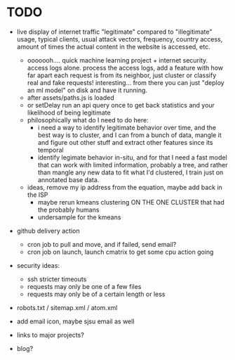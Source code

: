 # TODO
- live display of internet traffic "legitimate" compared to "illegitimate" usage, typical clients, usual attack vectors, frequency, country access, amount of times the actual content in the website is accessed, etc.
    - ooooooh.... quick machine learning project + internet security. access logs alone. process the access logs, add a feature with how far apart each request is from its neighbor, just cluster or classify real and fake requests! interesting... from there you can just "deploy an ml model" on disk and have it running.
    - after assets/paths.js is loaded
    - or setDelay run an api query once to get back statistics and your likelihood of being legitimate
    - philosophically what do I need to do here:
        - i need a way to identify legitimate behavior over time, and the best way is to cluster, and I can from a bunch of data, mangle it and figure out other stuff and extract other features since its temporal
        - identify legimate behavior in-situ, and for that I need a fast model that can work with limited information, probably a tree, and rather than mangle any new data to fit what I'd clustered, I train just on annotated base data.
    - ideas, remove my ip address from the equation, maybe add back in the ISP
        - maybe rerun kmeans clustering ON THE ONE CLUSTER that had the probably humans
        - undersample for the kmeans


- github delivery action
    - cron job to pull and move, and if failed, send email?
    - cron job on launch, launch cmatrix to get some cpu action going
- security ideas:
    - ssh stricter timeouts
    - requests may only be one of a few files
    - requests may only be of a certain length or less
- robots.txt / sitemap.xml / atom.xml
- add email icon, maybe sjsu email as well
- links to major projects?
- blog?